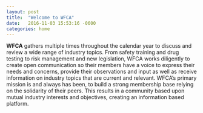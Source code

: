 ```yaml
---
layout: post
title:  "Welcome to WFCA"
date:   2016-11-03 15:53:16 -0600
categories: home
---
```


**WFCA** gathers multiple times throughout the calendar year to discuss and review a wide range of industry topics. From safety training and drug testing to risk management and new legislation, WFCA works diligently to create open communication so their members have a voice to express their needs and concerns, provide their observations and input as well as receive information on industry topics that are current and relevant. WFCA’s primary mission is and always has been, to build a strong membership base relying on the solidarity of their peers. This results in a community based upon mutual industry interests and objectives, creating an information based platform.
